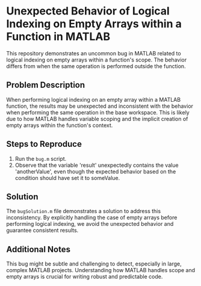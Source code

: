 # Unexpected Behavior of Logical Indexing on Empty Arrays within a Function in MATLAB

This repository demonstrates an uncommon bug in MATLAB related to logical indexing on empty arrays within a function's scope.  The behavior differs from when the same operation is performed outside the function.

## Problem Description
When performing logical indexing on an empty array within a MATLAB function, the results may be unexpected and inconsistent with the behavior when performing the same operation in the base workspace. This is likely due to how MATLAB handles variable scoping and the implicit creation of empty arrays within the function's context.

## Steps to Reproduce
1. Run the `bug.m` script. 
2. Observe that the variable 'result' unexpectedly contains the value 'anotherValue', even though the expected behavior based on the condition should have set it to someValue.

## Solution
The `bugSolution.m` file demonstrates a solution to address this inconsistency. By explicitly handling the case of empty arrays before performing logical indexing, we avoid the unexpected behavior and guarantee consistent results.

## Additional Notes
This bug might be subtle and challenging to detect, especially in large, complex MATLAB projects. Understanding how MATLAB handles scope and empty arrays is crucial for writing robust and predictable code.